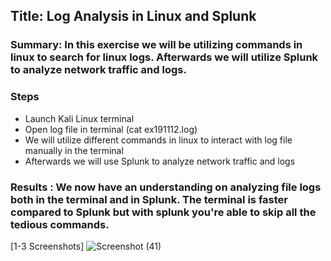 
## Title:  Log Analysis in Linux and Splunk

### Summary: In this exercise we will be utilizing commands in linux to search for linux logs. Afterwards we will utilize Splunk to analyze network traffic and logs.
### Steps
- Launch Kali Linux terminal 
- Open log file in terminal (cat ex191112.log)
- We will utilize different commands in linux to interact with log file manually in the terminal
-  Afterwards we will use Splunk to analyze network traffic and logs

 ### Results :  We now have an understanding on analyzing file logs both in the terminal and in Splunk. The terminal is faster compared to Splunk but with splunk you're able to skip all the tedious commands.


[1-3 Screenshots]
![Screenshot (41)](https://github.com/Darencama/Cybersecurity-Training-Lab-Exercises/assets/134806131/1fc1e4e4-8a73-4dfc-ae69-aa51d0ac7f0a)

